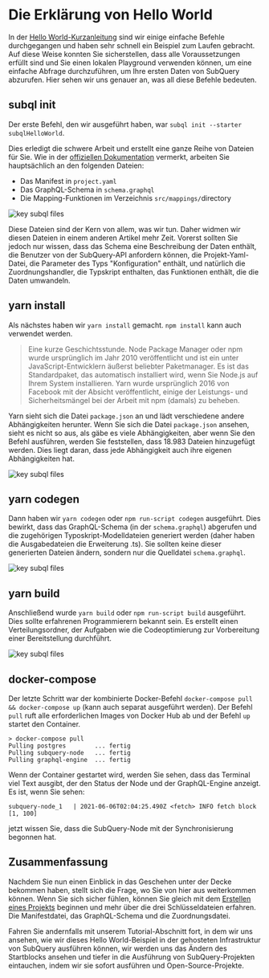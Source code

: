 # Die Erklärung von Hello World

In der [Hello World-Kurzanleitung](helloworld-localhost.md) sind wir einige einfache Befehle durchgegangen und haben sehr schnell ein Beispiel zum Laufen gebracht. Auf diese Weise konnten Sie sicherstellen, dass alle Voraussetzungen erfüllt sind und Sie einen lokalen Playground verwenden können, um eine einfache Abfrage durchzuführen, um Ihre ersten Daten von SubQuery abzurufen. Hier sehen wir uns genauer an, was all diese Befehle bedeuten.

## subql init

Der erste Befehl, den wir ausgeführt haben, war `subql init --starter subqlHelloWorld`.

Dies erledigt die schwere Arbeit und erstellt eine ganze Reihe von Dateien für Sie. Wie in der [offiziellen Dokumentation](quickstart.md#configure-and-build-the-starter-project) vermerkt, arbeiten Sie hauptsächlich an den folgenden Dateien:

- Das Manifest in `project.yaml`
- Das GraphQL-Schema in `schema.graphql`
- Die Mapping-Funktionen im Verzeichnis `src/mappings/`directory

![key subql files](/assets/img/main_subql_files.png)

Diese Dateien sind der Kern von allem, was wir tun. Daher widmen wir diesen Dateien in einem anderen Artikel mehr Zeit. Vorerst sollten Sie jedoch nur wissen, dass das Schema eine Beschreibung der Daten enthält, die Benutzer von der SubQuery-API anfordern können, die Projekt-Yaml-Datei, die Parameter des Typs "Konfiguration" enthält, und natürlich die Zuordnungshandler, die Typskript enthalten, das Funktionen enthält, die die Daten umwandeln.

## yarn install

Als nächstes haben wir `yarn install` gemacht. `npm install` kann auch verwendet werden.

> Eine kurze Geschichtsstunde. Node Package Manager oder npm wurde ursprünglich im Jahr 2010 veröffentlicht und ist ein unter JavaScript-Entwicklern äußerst beliebter Paketmanager. Es ist das Standardpaket, das automatisch installiert wird, wenn Sie Node.js auf Ihrem System installieren. Yarn wurde ursprünglich 2016 von Facebook mit der Absicht veröffentlicht, einige der Leistungs- und Sicherheitsmängel bei der Arbeit mit npm (damals) zu beheben.

Yarn sieht sich die Datei `package.json` an und lädt verschiedene andere Abhängigkeiten herunter. Wenn Sie sich die Datei `package.json` ansehen, sieht es nicht so aus, als gäbe es viele Abhängigkeiten, aber wenn Sie den Befehl ausführen, werden Sie feststellen, dass 18.983 Dateien hinzugefügt werden. Dies liegt daran, dass jede Abhängigkeit auch ihre eigenen Abhängigkeiten hat.

![key subql files](/assets/img/dependencies.png)

## yarn codegen

Dann haben wir `yarn codegen` oder `npm run-script codegen` ausgeführt. Dies bewirkt, dass das GraphQL-Schema (in der `schema.graphql`) abgerufen und die zugehörigen Typoskript-Modelldateien generiert werden (daher haben die Ausgabedateien die Erweiterung .ts). Sie sollten keine dieser generierten Dateien ändern, sondern nur die Quelldatei `schema.graphql`.

![key subql files](/assets/img/typescript.png)

## yarn build

Anschließend wurde `yarn build` oder `npm run-script build` ausgeführt. Dies sollte erfahrenen Programmierern bekannt sein. Es erstellt einen Verteilungsordner, der Aufgaben wie die Codeoptimierung zur Vorbereitung einer Bereitstellung durchführt.

![key subql files](/assets/img/distribution_folder.png)

## docker-compose

Der letzte Schritt war der kombinierte Docker-Befehl `docker-compose pull && docker-compose up` (kann auch separat ausgeführt werden). Der Befehl `pull` ruft alle erforderlichen Images von Docker Hub ab und der Befehl `up` startet den Container.

```shell
> docker-compose pull
Pulling postgres        ... fertig
Pulling subquery-node   ... fertig
Pulling graphql-engine  ... fertig
```

Wenn der Container gestartet wird, werden Sie sehen, dass das Terminal viel Text ausgibt, der den Status der Node und der GraphQL-Engine anzeigt. Es ist, wenn Sie sehen:

```
subquery-node_1   | 2021-06-06T02:04:25.490Z <fetch> INFO fetch block [1, 100]
```

jetzt wissen Sie, dass die SubQuery-Node mit der Synchronisierung begonnen hat.

## Zusammenfassung

Nachdem Sie nun einen Einblick in das Geschehen unter der Decke bekommen haben, stellt sich die Frage, wo Sie von hier aus weiterkommen können. Wenn Sie sich sicher fühlen, können Sie gleich mit dem [Erstellen eines Projekts](../create/introduction.md) beginnen und mehr über die drei Schlüsseldateien erfahren. Die Manifestdatei, das GraphQL-Schema und die Zuordnungsdatei.

Fahren Sie andernfalls mit unserem Tutorial-Abschnitt fort, in dem wir uns ansehen, wie wir dieses Hello World-Beispiel in der gehosteten Infrastruktur von SubQuery ausführen können, wir werden uns das Ändern des Startblocks ansehen und tiefer in die Ausführung von SubQuery-Projekten eintauchen, indem wir sie sofort ausführen und Open-Source-Projekte.
